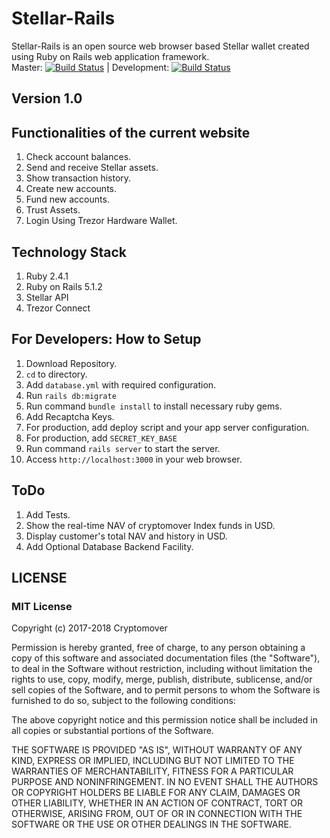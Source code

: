 # Stellar-Rails  
Stellar-Rails is an open source web browser based Stellar wallet created using Ruby on Rails web application framework.  
Master: [![Build Status](https://travis-ci.org/cryptomover-code/stellar-rails.svg?branch=master)](https://travis-ci.org/cryptomover-code/stellar-rails) | Development: [![Build Status](https://travis-ci.org/cryptomover-code/stellar-rails.svg?branch=development)](https://travis-ci.org/cryptomover-code/stellar-rails)

## Version 1.0

## Functionalities of the current website  
  1. Check account balances.  
  2. Send and receive Stellar assets.  
  3. Show transaction history.  
  4. Create new accounts.  
  5. Fund new accounts.  
  6. Trust Assets.  
  7. Login Using Trezor Hardware Wallet.  

## Technology Stack  
  1. Ruby 2.4.1  
  2. Ruby on Rails 5.1.2  
  3. Stellar API  
  4. Trezor Connect  
  
## For Developers: How to Setup
  1. Download Repository.  
  2. `cd` to directory.  
  3. Add `database.yml` with required configuration.  
  4. Run `rails db:migrate`  
  5. Run command `bundle install` to install necessary ruby gems.   
  6. Add Recaptcha Keys.  
  7. For production, add deploy script and your app server configuration.  
  8. For production, add `SECRET_KEY_BASE`  
  9. Run command `rails server` to start the server.  
  10. Access `http://localhost:3000` in your web browser.  
  
## ToDo
  1. Add Tests.  
  2. Show the real-time NAV of cryptomover Index funds in USD.  
  3. Display customer's total NAV and history in USD.  
  4. Add Optional Database Backend Facility.  

## LICENSE

### MIT License

Copyright (c) 2017-2018 Cryptomover

Permission is hereby granted, free of charge, to any person obtaining a copy
of this software and associated documentation files (the "Software"), to deal
in the Software without restriction, including without limitation the rights
to use, copy, modify, merge, publish, distribute, sublicense, and/or sell
copies of the Software, and to permit persons to whom the Software is
furnished to do so, subject to the following conditions:

The above copyright notice and this permission notice shall be included in all
copies or substantial portions of the Software.

THE SOFTWARE IS PROVIDED "AS IS", WITHOUT WARRANTY OF ANY KIND, EXPRESS OR
IMPLIED, INCLUDING BUT NOT LIMITED TO THE WARRANTIES OF MERCHANTABILITY,
FITNESS FOR A PARTICULAR PURPOSE AND NONINFRINGEMENT. IN NO EVENT SHALL THE
AUTHORS OR COPYRIGHT HOLDERS BE LIABLE FOR ANY CLAIM, DAMAGES OR OTHER
LIABILITY, WHETHER IN AN ACTION OF CONTRACT, TORT OR OTHERWISE, ARISING FROM,
OUT OF OR IN CONNECTION WITH THE SOFTWARE OR THE USE OR OTHER DEALINGS IN THE
SOFTWARE.
